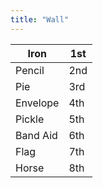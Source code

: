 ```yaml
---
title: "Wall"
---
```


| Iron     | 1st |
|----------|-----|
| Pencil   | 2nd |
| Pie      | 3rd |
| Envelope | 4th |
| Pickle   | 5th |
| Band Aid | 6th |
| Flag     | 7th |
| Horse    | 8th |